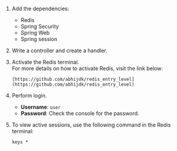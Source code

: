 1. Add the dependencies:  
   - Redis  
   - Spring Security  
   - Spring Web 
   - Spring session  

2. Write a controller and create a handler.

3. Activate the Redis terminal.  
   For more details on how to activate Redis, visit the link below:  

       [https://github.com/abhijdk/redis_entry_level](https://github.com/abhijdk/redis_entry_level)  

4. Perform login.  
   - **Username**: `user`  
   - **Password**: Check the console for the password.  

5. To view active sessions, use the following command in the Redis terminal:  

   ```
   keys *
   ```
